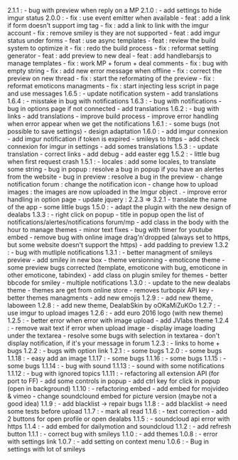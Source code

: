 2.1.1 : 
    - bug with preview when reply on a MP
2.1.0 : 
    - add settings to hide imgur status
2.0.0 :
    - fix : use event emitter when available
    - feat : add a link if form doesn't support img tag
    - fix : add a link to link with the imgur account
    - fix : remove smiley is they are not supported
    - feat : add imgur status under forms
    - feat  : use async templates
    - feat : review the build system to optimize it
    - fix : redo the build process
    - fix : reformat setting generator
    - feat : add preview to new deal
    - feat : add handlebarsjs to manage templates
    - fix : work MP + forum + deal comments
    - fix : bug with empty string
    - fix : add new error message when offline
    - fix : correct the preview on new thread
    - fix : start the reformating of the preview
    - fix : reformat emoticons managments
    - fix : start injecting less script in page and use messages
1.6.5 :
    - update notification system
    - add translations
1.6.4 :
    - misstake in bug with notifications
1.6.3 : 
    - bug with notifications
    - bug in options page if not connected
    - add translations
1.6.2 :
    - bug with links
    - add translations
    - improve build process
    - improve error handling when error appear when we get the notifications
1.6.1 : 
    - some bugs (not possible to save settings)
    - design adaptation
1.6.0 :
    - add imgur connexion
    - add imgur notification if token is expired
    - smileys to https
    - add check connexion for imgur in settings
    - add somes translations
1.5.3 : 
    - update translation 
    - correct links
    - add debug 
    - add easter egg
1.5.2 : 
    - little bug when first request crash
1.5.1 : 
    - locales : add some locales, to translate some string
    - bug in popup : resolve a bug in popup if you have an alertes from the website
    - bug in preview : resolve a bug in the preview
    - change notification forum : change the notification icon
    - change how to upload images : the images are now uploaded in the Imgur object .
    - improve error handling in option page
    - update jquery : 2.2.3 => 3.2.1
    - translate the name of the app
    - some little bugs
1.5.0 : 
    - adapt the plugin with the new design of dealabs
1.3.3 : 
    - right click on popup 
    - title in popup open the list of notifications/alertes/notifications forum/mp
    - add class in the body with the hour to manage themes
    - minor text fixes
    - bug with timer for youtube embed
    - remove bug with online image drag'n'dropped (always set to https, but some website doesn't support the https)
    - add padding to preview
1.3.2 : 
    - bug with mutliple notifications
1.3.1 : 
    - better managment of smileys preview
    - add smiley in new box
    - theme versionning
    - emoticone theme
    - some preview bugs corrected (template, emoticone with bug, emoticone in other emoticone, tabindex)
    - add class on plugin smiley for themes
    - better bbcode for smiley
    - multiple notifications
1.3.0 : 
    - update to the new dealabs theme
    - themes are get from online store
    - removes turbopix API key
    - better themes managments
    - add new emojis
1.2.9 : 
    - add new theme, laboween
1.2.8 : 
    - add new theme, DealabSkin by oOKaMiZuKOo
1.2.7 : 
    - use imgur to upload images
1.2.6 :
    - add euro 2016 logo (with new theme)
1.2.5 :
    - better error when error with image upload
    - add JVlabs theme
1.2.4 :
    - remove wait text if error when upload image
    - display image loading under the textarea
    - resolve some bugs with selection in textarea
    - don't display notification, if it's your message in forum
1.2.3 :
    - links to home + bugs
1.2.2 :
    - bugs with option link
 1.2.1 :
    - some bugs
 1.2.0 :
    - some bugs
 1.1.18 :
    - easy add an image
 1.1.17 :
    - some bugs
 1.1.16 :
    - some bugs
 1.1.15 :
    - some bugs
 1.1.14 :
    - bug with sound
 1.1.13 :
    - sound with some notifications
 1.1.12 :
    - bug with ignored topics
1.1.11 :
    - refactoring all extension API (for port to FF)
    - add some controls in popup
    - add ctrl key for click in popup (open in background)
1.1.10 :
    - refactoring embed
    - add embed for mojvideo & vimeo
    - change soundclound embed for picture version (maybe not a good idea)
1.1.9 :
    - add blacklist -> repair bugs
 1.1.8 :
    - add blacklist -> need some tests before upload
1.1.7 :
    - mark all read
1.1.6 :
    - text correction
    - add 2 buttons for open profile or open dealabs
1.1.5 :
    - soundcloud api error with https
1.1.4 :
    - add embed for dailymotion and  soundcloud
1.1.2 :
    - add refresh button
1.1.1 :
    - correct bug with smileys
1.1.0 :
    - add themes
1.0.8 :
    - error with settings link
1.0.7 :
    - add setting on context menu
1.0.6 :
    - Bug in settings with lot of smileys